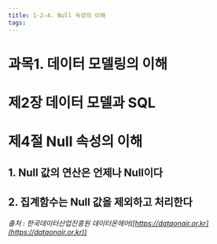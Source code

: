 ```yaml
---
title: 1-2-4. Null 속성의 이해
tags: 
---
```


# 과목1. 데이터 모델링의 이해
# 제2장 데이터 모델과 SQL
# 제4절 Null 속성의 이해

## 1. Null 값의 연산은 언제나 Null이다

## 2. 집계함수는 Null 값을 제외하고 처리한다



###### 출처 : 한국데이터산업진흥원 데이터온에어([https://dataonair.or.kr](https://dataonair.or.kr))